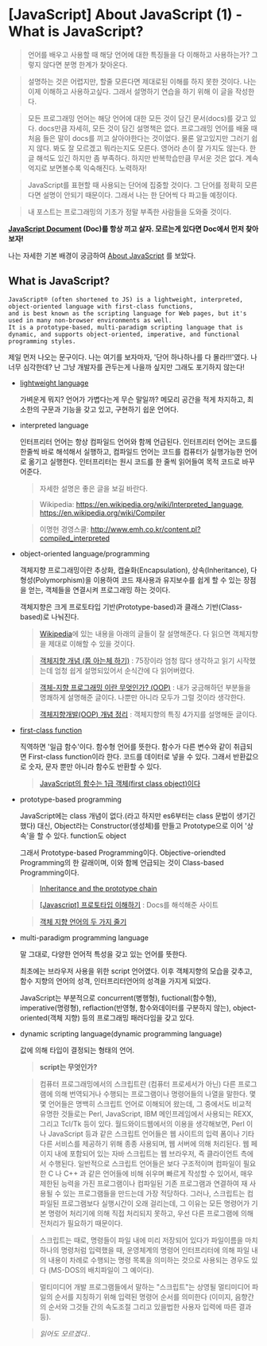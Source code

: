 # [JavaScript] About JavaScript (1) - What is JavaScript?
> 언어를 배우고 사용할 때 해당 언어에 대한 특징들을 다 이해하고 사용하는가?
그렇지 않다면 분명 한계가 찾아온다.

> 설명하는 것은 어렵지만, 할줄 모른다면 제대로된 이해를 하지 못한 것이다.
나는 이제 이해하고 사용하고싶다. 그래서 설명하기 연습을 하기 위해 이 글을 작성한다.

> 모든 프로그래밍 언어는 해당 언어에 대한 모든 것이 담긴 문서(docs)를 갖고 있다.
docs만큼 자세히, 모든 것이 담긴 설명책은 없다.
프로그래밍 언어를 배울 때 처음 들은 말이 docs를 끼고 살아야한다는 것이었다.
물론 알고있지만 그러기 쉽지 않다. 봐도 잘 모르겠고 뭐라는지도 모른다.
영어라 손이 잘 가지도 않는다. 한글 해석도 있긴 하지만 좀 부족하다.
하지만 반복학습만큼 무서운 것은 없다. 계속 억지로 보면볼수록 익숙해진다. 노력하자!

> JavaScript를 표현할 때 사용되는 단어에 집중할 것이다.
그 단어를 정확히 모른다면 설명이 안되기 때문이다.
그래서 나는 한 단어씩 다 파고들 예정이다.

> 내 포스트는 프로그래밍의 기초가 정말 부족한 사람들을 도와줄 것이다.



**[JavaScript Document](https://developer.mozilla.org/en-US/docs/Web/JavaScript)
(Doc)를 항상 끼고 살자. 모르는게 있다면 Doc에서 먼저 찾아보자!**

나는 자세한 기본 배경이 궁금하여
[About JavaScript](https://developer.mozilla.org/en-US/docs/Web/JavaScript/About_JavaScript)
를 보았다.


## What is JavaScript?
    JavaScript® (often shortened to JS) is a lightweight, interpreted, object-oriented language with first-class functions,
    and is best known as the scripting language for Web pages, but it's used in many non-browser environments as well.
    It is a prototype-based, multi-paradigm scripting language that is dynamic, and supports object-oriented, imperative, and functional programming styles.
제일 먼저 나오는 문구이다.
나는 여기를 보자마자, '단어 하나하나를 다 몰라!!!'였다. 나 너무 심각한데? 난 그냥 개발자를 관두는게 나을까
싶지만 그래도 포기하지 않는다!


- [lightweight language](https://en.wikipedia.org/wiki/Lightweight_programming_language)

  가벼운게 뭐지? 언어가 가볍다는게 무슨 말일까?
  메모리 공간을 적게 차지하고, 최소한의 구문과 기능을 갖고 있고, 구현하기 쉽운 언어다.


- interpreted language

  인터프리터 언어는 항상 컴파일드 언어와 함께 언급된다.
  인터프리터 언어는 코드를 한줄씩 바로 해석해서 실행하고, 컴파일드 언어는 코드를 컴퓨터가 실행가능한 언어로 옮기고 실행한다.
  인터프리터는 원시 코드를 한 줄씩 읽어들여 목적 코드로 바꾸어준다.

  > 자세한 설명은 좋은 글을 보길 바란다.

  > Wikipedia: https://en.wikipedia.org/wiki/Interpreted_language, https://en.wikipedia.org/wiki/Compiler

  > 이명헌 경영스쿨: http://www.emh.co.kr/content.pl?compiled_interpreted


- object-oriented language/programming

  객체지향 프로그래밍이란 추상화, 캡슐화(Encapsulation), 상속(Inheritance), 다형성(Polymorphism)을 이용하여
  코드 재사용과 유지보수를 쉽게 할 수 있는 장점을 얻는, 객체들을 연결시켜 프로그래밍 하는 것이다.

  객체지향은 크게 프로토타입 기반(Prototype-based)과 클래스 기반(Class-based)로 나눠진다.

  > [Wikipedia](https://en.wikipedia.org/wiki/Object-oriented_programming)에
  있는 내용을 아래의 글들이 잘 설명해준다. 다 읽으면 객체지향을 제대로 이해할 수 있을 것이다.

  > [객체지향 개념 (쫌 아는체 하기)](https://www.slideshare.net/plusjune/ss-46109239)
  : 75장이라 엄청 많다 생각하고 읽기 시작했는데 엄청 쉽게 설명되있어서 순식간에 다 읽어버렸다.

  > [객체-지향 프로그래밍 이란 무엇인가? (OOP)](http://vandbt.tistory.com/10)
  : 내가 궁금해하던 부분들을 명쾌하게 설명해준 글이다. 나뿐만 아니라 모두가 그럴 것이라 생각한다.

  > [객체지향개발(OOP) 개념 정리](http://88240.tistory.com/228)
  : 객체지향의 특징 4가지를 설명해둔 글이다.


- [first-class function](https://en.wikipedia.org/wiki/First-class_function)

  직역하면 '일급 함수'이다. 함수형 언어를 뜻한다.
  함수가 다른 변수와 같이 취급되면 First-class function이라 한다. 코드를 데이터로 넣을 수 있다.
  그래서 반환값으로 숫자, 문자 뿐만 아니라 함수도 반환할 수 있다.

  > [JavaScript의 함수는 1급 객체(first class object)이다](http://bestalign.github.io/2015/10/18/first-class-object/)


- prototype-based programming

  JavaScript에는 class 개념이 없다.(라고 하지만 es6부터는 class 문법이 생기긴했다)
  대신, Object라는 Constructor(생성체)를 만들고 Prototype으로 이어 '상속'을 할 수 있다. function도 object

  그래서 Prototype-based Programming이다.
  Objective-oriendted Programming의 한 갈래이며, 이와 함께 언급되는 것이 Class-based Programming이다.

  > [Inheritance and the prototype chain](https://developer.mozilla.org/en-US/docs/Web/JavaScript/Inheritance_and_the_prototype_chain)

  > [[Javascript] 프로토타입 이해하기](https://medium.com/@bluesh55/javascript-prototype-%EC%9D%B4%ED%95%B4%ED%95%98%EA%B8%B0-f8e67c286b67)
  : Docs를 해석해준 사이트

  > [객체 지향 언어의 두 가지 줄기](http://mohwa.github.io/blog/javascript/2015/10/16/prototype/)


- multi-paradigm programming language

  말 그대로, 다양한 언어적 특성을 갖고 있는 언어를 뜻한다.

  최초에는 브라우저 사용을 위한 script 언어였다.
  이후 객체지향의 모습을 갖추고, 함수 지향의 언어의 성격, 인터프리터언어의 성격을 가지게 되었다.

  JavaScript는
  부분적으로 concurrent(병행형),
  fuctional(함수형), imperative(명령형),
  reflaction(반영형, 함수와데이터를 구분하지 않는),
  object-oriented(객체 지향) 등의 프로그래밍 패러다임을 갖고 있다.


- dynamic scripting language(dynamic programming language)

  값에 의해 타입이 결정되는 형태의 언어.

  > **script는 무엇인가?**

  > 컴퓨터 프로그래밍에서의 스크립트란 (컴퓨터 프로세서가 아닌) 다른 프로그램에 의해 번역되거나 수행되는 프로그램이나 명령어들의 나열을 말한다. 몇몇 언어들은 명백히 스크립트 언어로 이해되어 왔는데, 그 중에서도 비교적 유명한 것들로는 Perl, JavaScript, IBM 메인프레임에서 사용되는 REXX, 그리고 Tcl/Tk 등이 있다. 월드와이드웹에서의 이용을 생각해보면, Perl 이나 JavaScript 등과 같은 스크립트 언어들은 웹 사이트의 입력 폼이나 기타 다른 서비스를 제공하기 위해 종종 사용되며, 웹 서버에 의해 처리된다.
    웹 페이지 내에 포함되어 있는 자바 스크립트는 웹 브라우저, 즉 클라이언트 측에서 수행된다.
    일반적으로 스크립트 언어들은 보다 구조적이며 컴파일이 필요한 C 나 C++ 과 같은 언어들에 비해 쉬우며 빠르게 작성할 수 있어서, 매우 제한된 능력을 가진 프로그램이나 컴파일된 기존 프로그램과 연결하여 재 사용될 수 있는 프로그램들을 만드는데 가장 적당하다. 그러나, 스크립트는 컴파일된 프로그램보다 실행시간이 오래 걸리는데, 그 이유는 모든 명령어가 기본 명령어 처리기에 의해 직접 처리되지 못하고, 우선 다른 프로그램에 의해 전처리가 필요하기 때문이다.

  > 스크립트는 때로, 명령들이 파일 내에 미리 저장되어 있다가 파일이름을 마치 하나의 명령처럼 입력했을 때, 운영체계의 명령어 인터프리터에 의해 파일 내의 내용이 차례로 수행되는 명령 목록을 의미하는 것으로 사용되는 경우도 있다 (MS-DOS의 배치파일이 그 예이다).

  > 멀티미디어 개발 프로그램들에서 말하는 "스크립트"는 상영될 멀티미디어 파일의 순서를 지칭하기 위해 입력된 명령어 순서를 의미한다 (이미지, 음향간의 순서와 그것들 간의 속도조절 그리고 있을법한 사용자 입력에 따른 결과 등).

  > _읽어도 모르겠다.._

